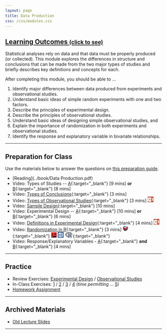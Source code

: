 ```yaml
---
layout: page
title: Data Production
css: /css/modules.css
---
```


<div class="panel-group-ILOs">
  <div class="panel panel-default">
    <div class="panel-heading">
      <h2 class="panel-title">
        <a data-toggle="collapse" href="#ILOs">Learning Outcomes <small>(click to see)</small></a>
      </h2>
    </div>
    <div id="ILOs" class="panel-collapse collapse">
      <div class="panel-body">
Statistical analyses rely on data and that data must be properly produced (or collected).  This module explores the differences in structure and conclusions that can be made from the two major types of studies and briefly describes key definitions and concepts for each.

<p>After completing this module, you should be able to ...</p>

<ol>
  <li>Identify major differences between data produced from experiments and observational studies.</li>
  <li>Understand basic ideas of simple random experiments with one and two factors.</li>
  <li>Describe the principles of experimental design.</li>
  <li>Describe the principles of observational studies.</li>
  <li>Understand basic ideas of designing simple observational studies, and</li>
  <li>Explain the importance of randomization in both experiments and observational studies.</li>
  <li>Identify the response and explanatory variable in bivariate relationships.</li>
</ol>
      </div>
    </div>
  </div>
</div>

----

## Preparation for Class

Use the materials below to answer the questions on [this preparation guide](DataProduction_Prep).

* [Reading](../book/Data Production.pdf)
* Video: Types of Studies -- [A](https://www.youtube.com/v/qksFkFh2ezo?version=3&autoplay=1&start=456&end=958){:target="_blank"} [9 mins] **or** [B](https://www.youtube.com/v/KDPBD3SPTPY?version=3&autoplay=1){:target="_blank"} [8 mins]
* Video: [Types of Conclusions](https://www.youtube.com/v/5zkg1w5zoQ0?version=3&autoplay=1&start=1597){:target="_blank"} [3 mins]
* Video: [Types of Observational Studies](https://vimeo.com/user45324800/observationaltypes){:target="_blank"} [3 mins]  [![PowerPoint](../img/ppt.png)](DataProduction_PPT.pptx)
* Video: [Sample Design](https://www.youtube.com/v/5zkg1w5zoQ0?version=3&autoplay=1&start=20&end=580){:target="_blank"} [10 mins]
* Video: Experimental Design --  [A](https://www.youtube.com/v/v-xnPVCi9wM?version=3&autoplay=1&start=81&end=527){:target="_blank"} [10 mins] **or** [B](https://www.youtube.com/v/5zkg1w5zoQ0?version=3&autoplay=1&start=754&end=1126){:target="_blank"} [6 mins]
* Video: [Definitions in Experimental Design](https://vimeo.com/user45324800/experimentdefns){:target="_blank"} [4 mins]  [![PowerPoint](../img/ppt.png)](DataProduction_PPT.pptx)
* Video: [Randomization in R](https://vimeo.com/user45324800/random-numbers){:target="_blank"} [3 mins] [![Web](../img/web.png)](DataProduction_RHO.html){:target="_blank"}  [![PDF](../img/pdf.png)](DataProduction_RHO.pdf) [![MSWord](../img/word.png)](DataProduction_RHO.docx)  [![R](../img/Rlogo.png)](DataProduction_RHO.R){:target="_blank"}
* Video: Response/Explanatory Variables - [A](https://www.youtube.com/v/bokeTCH2aJY?version=3&autoplay=1&start=60&end=148){:target="_blank"} **and**  [B](https://www.youtube.com/v/bokeTCH2aJY?version=3&autoplay=1&start=378){:target="_blank"} [4 mins]

----

## Practice

* Review Exercises: [Experimental Design](DataProduction_RevEx_Experiments) / [Observational Studies](DataProduction_RevEx_Observational)
* In-Class Exercises: [1](DataProduction_CE1) / [2](DataProduction_CE2) /  [3](DataProduction_CE3) / [4](DataProduction_CE4) (*time permitting* ... [5](DataProduction_CE5))
* [Homework Assignment](DataProduction_HW)

----

## Archived Materials

* [Old Lecture Slides](DataProduction_PPT_old.pptx)

----
